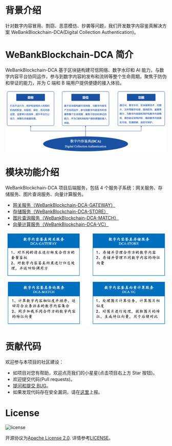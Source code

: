 # 背景介绍

针对数字内容冒用、剽窃、恶意模仿、抄袭等问题，我们开发数字内容鉴真解决方案 WeBankBlockchain-DCA(Digital Collection Authentication)。

# WeBankBlockchain-DCA 简介

WeBankBlockchain-DCA 基于区块链构建可信网络、数字水印和 AI 能力，与数字内容平台协同运作，参与到数字内容的发布和流转等整个生命周期，聚焦于防伪和举证的能力，并为 C 端和 B 端用户提供便捷的接入体验。

![alt text](1.png)

# 模块功能介绍

WeBankBlockchain-DCA 项目后端服务，包括 4 个服务子系统：网关服务、存储服务、图片查询服务、向量计算服务。

- [网关服务（WeBankBlockchain-DCA-GATEWAY）](https://github.com/WeBankBlockchain/DCA-GATEWAY)
- [存储服务（WeBankBlockchain-DCA-STORE）](https://github.com/WeBankBlockchain/DCA-STORE)
- [图片查询服务（WeBankBlockchain-DCA-MATCH）](https://github.com/WeBankBlockchain/DCA-MATCH)
- [向量计算服务（WeBankBlockchain-DCA-VC）](https://github.com/WeBankBlockchain/DCA-VC)

![alt text](2.png)

# 贡献代码

欢迎参与本项目的社区建设：

- 如项目对您有帮助，欢迎点亮我们的小星星(点击项目右上方 Star 按钮)。
- 欢迎提交代码(Pull requests)。
- [提问和提交 BUG](https://github.com/WeBankBlockchain/DCA/issues)。
- 如果发现代码存在安全漏洞，请在[这里](https://security.webank.com)上报。

# License

![license](http://img.shields.io/badge/license-Apache%20v2-blue.svg)

开源协议为[Apache License 2.0](http://www.apache.org/licenses/). 详情参考[LICENSE](../LICENSE)。
